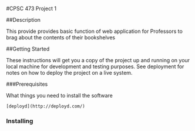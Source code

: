 #CPSC 473 Project 1

##Description

This provide provides basic function of web application for Professors to brag about the contents of their bookshelves

##Getting Started

These instructions will get you a copy of the project up and running on your local machine for development and testing purposes. See deployment for notes on how to deploy the project on a live system.

###Prerequisites

What things you need to install the software

```
[deployd](http://deployd.com/)
```

### Installing
